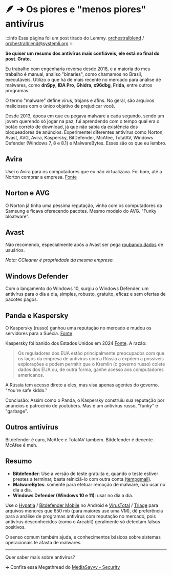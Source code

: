 # 🪶 ➜ Os piores e "menos piores" antivírus

:::info
Essa página foi um post tirado do Lemmy.
[orchestralblend](https://github.com/orchestralblend) / [orchestralblend@systemli.org](mailto:orchestralblend@systemli.org)
:::

**Se quiser um resumo dos antivírus mais confiáveis, ele está no final do post. Grato.**

Eu trabalho com engenharia reversa desde 2018, e a maioria do meu trabalho é manual, analiso "binaries", como chamamos no Brasil, executáveis. Utilizo o que há de mais recente no mercado para análise de malwares, como **dnSpy**, **IDA Pro**, **Ghidra**, **x96dbg**, **Frida**, entre outros programas.

O termo "malware" define vírus, trojans e afins. No geral, são arquivos maliciosos com o único objetivo de prejudicar você.

Desde 2013, época em que eu pegava malware a cada segundo, sendo um jovem querendo só jogar na paz, fui aprendendo com o tempo qual era o botão correto de download, já que não sabia da existência dos bloqueadores de anúncios. Experimentei diferentes antivírus como Norton, Avast, AVG, Avira, Kaspersky, BitDefender, McAfee, TotalAV, Windows Defender (Windows 7, 8 e 8.1) e MalwareBytes. Esses são os que eu lembro.

## Avira

Usei o Avira para os computadores que eu não virtualizava. Foi bom, até a Norton comprar a empresa. [Fonte](https://www.pcmag.com/news/nortonlifelock-buys-avira-to-expand-into-freemium-antivirus-protection)

## Norton e AVG

O Norton já tinha uma péssima reputação, vinha com os computadores da Samsung e ficava oferecendo pacotes. Mesmo modelo do AVG. "Funky bloatware".

## Avast

Não recomendo, especialmente após a Avast ser pega [roubando dados](https://www.cisoadvisor.com.br/avast-e-multada-em-us-165-mi-por-venda-de-dados-de-usuarios/) de usuários.

_Nota: CCleaner é propriedade da mesma empresa._

## Windows Defender

Com o lançamento do Windows 10, surgiu o Windows Defender, um antivírus para o dia a dia, simples, robusto, gratuito, eficaz e sem ofertas de pacotes pagos.

## Panda e Kaspersky

O Kaspersky (russo) ganhou uma reputação no mercado e mudou os servidores para a Suécia. [Fonte](https://en.wikipedia.org/wiki/Kaspersky_Lab)

Kaspersky foi banido dos Estados Unidos em 2024 [Fonte](https://www.pcmag.com/news/kaspersky-shutting-down-us-operations-following-nationwide-ban). A razão:

> Os reguladores dos EUA estão principalmente preocupados com que os laços da empresa de antivírus com a Rússia a expõem a possíveis explorações e podem permitir que o Kremlin (o governo russo) colete dados dos EUA ou, de outra forma, ganhe acesso aos computadores americanos.

A Rússia tem acesso direto a eles, mas visa apenas agentes do governo. "You're safe kiddo."

Conclusão: Assim como o Panda, o Kaspersky construiu sua reputação por anúncios e patrocínio de youtubers. Mas é um antivírus russo, "funky" e "garbage".

## Outros antivírus

Bitdefender é caro, McAfee e TotalAV também.
Bitdefender é decente.
McAfee é meh.

## Resumo

- **Bitdefender**: Use a versão de teste gratuita e, quando o teste estiver prestes a terminar, basta reiniciá-lo com outra conta [(tempgmail)](https://tempgmail.net/).
- **MalwareBytes**: somente para efetuar remoção de malware, não usar no dia a dia.
- **Windows Defender (Windows 10 e 11)**: usar no dia a dia.

Use o [Hypatia](https://apt.izzysoft.de/fdroid/index/apk/org.maintainteam.hypatia/) / [Bitdefender Mobile](https://www.bitdefender.com/pt-br/consumer/mobile-security-android) no Android e [VirusTotal](https://www.virustotal.com/gui/) / [Triage](https://tria.ge/) para arquivos menores que 650 mb (para maiores use uma VM), dê preferência para a análise de programas antivírus com reputação no mercado, pois antivírus desconhecidos (como o Arcabit) geralmente só detectam falsos positivos.

O senso comum também ajuda, e conhecimentos básicos sobre sistemas operacionais te afasta de malwares.

---

Quer saber mais sobre antivírus?

➜ Confira essa Megathread do [MediaSavvy - Security](https://mediasavvy.pages.dev/Wiki/Security.html)
